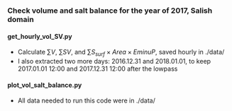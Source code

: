 ### Check volume and salt balance for the year of 2017, Salish domain
#### get_hourly_vol_SV.py
* Calculate $\sum{V}$, $\sum{SV}$, and $\sum{S_{surf}\times Area \times EminuP}$, saved hourly in ./data/
* I also extracted two more days: 2016.12.31 and 2018.01.01, to keep 2017.01.01 12:00 and 2017.12.31 12:00 after the lowpass

#### plot_vol_salt_balance.py
* All data needed to run this code were in ./data/ 